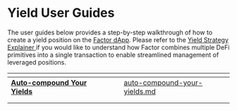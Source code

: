 # Yield User Guides

The user guides below provides a step-by-step walkthrough of how to create a yield position on the [Factor dApp](https://app.factor.fi/). Please refer to the [Yield Strategy Explainer ](../../../getting-started/strategy-explainers/yield.md)if you would like to understand how Factor combines multiple DeFi primitives into a single transaction to enable streamlined management of leveraged positions.

<table data-view="cards"><thead><tr><th></th><th data-hidden></th><th data-hidden></th><th data-hidden data-card-target data-type="content-ref"></th></tr></thead><tbody><tr><td><a href="auto-compound-your-yields.md"><strong>Auto-compound Your Yields</strong></a></td><td></td><td></td><td><a href="auto-compound-your-yields.md">auto-compound-your-yields.md</a></td></tr><tr><td></td><td></td><td></td><td></td></tr><tr><td></td><td></td><td></td><td></td></tr></tbody></table>
